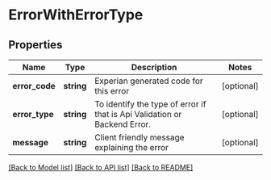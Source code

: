 # ErrorWithErrorType

## Properties
Name | Type | Description | Notes
------------ | ------------- | ------------- | -------------
**error_code** | **string** | Experian generated code for this error | [optional] 
**error_type** | **string** | To identify the type of error if that is Api Validation or Backend Error. | [optional] 
**message** | **string** | Client friendly message explaining the error | [optional] 

[[Back to Model list]](../README.md#documentation-for-models) [[Back to API list]](../README.md#documentation-for-api-endpoints) [[Back to README]](../README.md)



